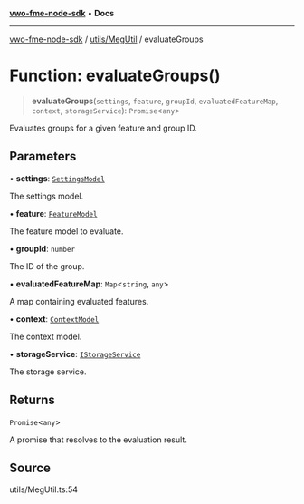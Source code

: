 [**vwo-fme-node-sdk**](../../../README.md) • **Docs**

---

[vwo-fme-node-sdk](../../../modules.md) / [utils/MegUtil](../README.md) / evaluateGroups

# Function: evaluateGroups()

> **evaluateGroups**(`settings`, `feature`, `groupId`, `evaluatedFeatureMap`, `context`, `storageService`): `Promise`\<`any`\>

Evaluates groups for a given feature and group ID.

## Parameters

• **settings**: [`SettingsModel`](../../../models/settings/SettingsModel/classes/SettingsModel.md)

The settings model.

• **feature**: [`FeatureModel`](../../../models/campaign/FeatureModel/classes/FeatureModel.md)

The feature model to evaluate.

• **groupId**: `number`

The ID of the group.

• **evaluatedFeatureMap**: `Map`\<`string`, `any`\>

A map containing evaluated features.

• **context**: [`ContextModel`](../../../models/user/ContextModel/classes/ContextModel.md)

The context model.

• **storageService**: [`IStorageService`](../../../services/StorageService/interfaces/IStorageService.md)

The storage service.

## Returns

`Promise`\<`any`\>

A promise that resolves to the evaluation result.

## Source

utils/MegUtil.ts:54
